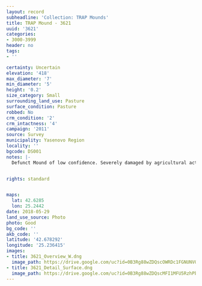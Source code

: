 ```yaml
---
layout: record
subheadline: 'Collection: TRAP Mounds'
title: TRAP Mound - 3621
uuid: '3621'
categories:
- 3000-3999
header: no
tags:
- ''

certainty: Uncertain
elevation: '418'
max_diameter: '7'
min_diameter: '5'
height: '0.2'
size_category: Small
surrounding_land_use: Pasture
surface_condition: Pasture
robbed: No
crm_condition: '2'
crm_intactness: '4'
campaign: '2011'
source: Survey
municipality: Yasenovo Region
locality: ''
bgcode: DS001
notes: |-
  Defunct Mound of low confidence. Severely damaged by agricultural activity.


rights: standard


maps:
  lat: 42.6285
  lon: 25.2442
date: 2018-05-29
land_use_source: Photo
photo: Good
bg_code: ''
akb_code: ''
latitude: '42.678292'
longitude: '25.236415'
images:
- title: 3621_Overview_W.dng
  image_path: https://drive.google.com/uc?id=0B3Rg88wZDQscOWRDc1FGNUNVOEU
- title: 3621_Detail_Surface.dng
  image_path: https://drive.google.com/uc?id=0B3Rg88wZDQscMFI1MFU5RzhPbGM
---
```

